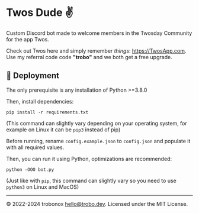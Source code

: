# Twos Dude ✌

Custom Discord bot made to welcome members in the Twosday Community for the app Twos.

Check out Twos here and simply remember *things*: https://TwosApp.com.
Use my referral code code **"trobo"** and we both get a free upgrade.

## 🚀 Deployment
The only prerequisite is any installation of Python >=3.8.0

Then, install dependencies:
```
pip install -r requirements.txt
```
(This command can slightly vary depending on your operating system, for example on Linux it can be `pip3` instead of pip)

Before running, rename `config.example.json` to `config.json` and populate it with all required values.

Then, you can run it using Python, optimizations are recommended:
```
python -OOO bot.py
```
(Just like with `pip`, this command can slightly vary so you need to use `python3` on Linux and MacOS)

---
© 2022-2024 trobonox <hello@trobo.dev>. Licensed under the MIT License.
